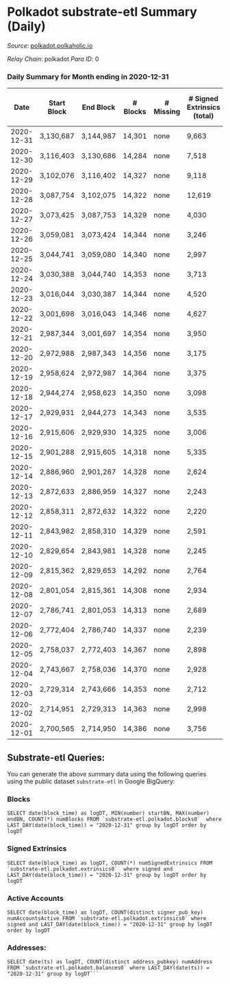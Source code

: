 # Polkadot substrate-etl Summary (Daily)

_Source_: [polkadot.polkaholic.io](https://polkadot.polkaholic.io)

*Relay Chain*: polkadot
*Para ID*: 0



### Daily Summary for Month ending in 2020-12-31


| Date | Start Block | End Block | # Blocks | # Missing | # Signed Extrinsics (total) | # Active Accounts | # Addresses with Balances | # Events | # Transfers | # XCM Transfers In | # XCM Transfers Out |
| ---- | ----------- | --------- | -------- | --------- | --------------------------- | ----------------- | ------------------------- | -------- | ----------- | ------------------ | ------------------- |
| 2020-12-31 | 3,130,687 | 3,144,987 | 14,301 | none  | 9,663 | 3,043 | 63,247 | 73,885 | 10,251 ($822,512,583) |   |   |
| 2020-12-30 | 3,116,403 | 3,130,686 | 14,284 | none  | 7,518 | 2,976 |  | 64,136 | 7,554 ($637,734,122) |   |   |
| 2020-12-29 | 3,102,076 | 3,116,402 | 14,327 | none  | 9,118 | 3,496 |  | 73,401 | 9,075 ($820,751,910) |   |   |
| 2020-12-28 | 3,087,754 | 3,102,075 | 14,322 | none  | 12,619 | 7,839 |  | 94,866 | 11,620 ($2,707,667,871) |   |   |
| 2020-12-27 | 3,073,425 | 3,087,753 | 14,329 | none  | 4,030 | 1,462 |  | 42,131 | 3,331 ($214,694,106) |   |   |
| 2020-12-26 | 3,059,081 | 3,073,424 | 14,344 | none  | 3,246 | 1,236 |  | 36,715 | 2,635 ($105,032,525) |   |   |
| 2020-12-25 | 3,044,741 | 3,059,080 | 14,340 | none  | 2,997 | 1,060 |  | 35,755 | 2,372 ($124,507,448) |   |   |
| 2020-12-24 | 3,030,388 | 3,044,740 | 14,353 | none  | 3,713 | 1,334 |  | 39,705 | 3,076 ($255,834,647) |   |   |
| 2020-12-23 | 3,016,044 | 3,030,387 | 14,344 | none  | 4,520 | 1,717 |  | 44,375 | 3,745 ($264,081,516) |   |   |
| 2020-12-22 | 3,001,698 | 3,016,043 | 14,346 | none  | 4,627 | 1,608 |  | 45,240 | 3,722 ($357,638,845) |   |   |
| 2020-12-21 | 2,987,344 | 3,001,697 | 14,354 | none  | 3,950 | 1,579 |  | 44,741 | 3,312 ($378,025,215) |   |   |
| 2020-12-20 | 2,972,988 | 2,987,343 | 14,356 | none  | 3,175 | 1,238 |  | 37,342 | 2,530 ($92,228,723) |   |   |
| 2020-12-19 | 2,958,624 | 2,972,987 | 14,364 | none  | 3,375 | 1,353 |  | 37,478 | 2,545 ($191,231,565) |   |   |
| 2020-12-18 | 2,944,274 | 2,958,623 | 14,350 | none  | 3,098 | 1,397 |  | 35,777 | 2,503 ($165,790,436) |   |   |
| 2020-12-17 | 2,929,931 | 2,944,273 | 14,343 | none  | 3,535 | 1,449 |  | 40,479 | 2,995 ($205,313,200) |   |   |
| 2020-12-16 | 2,915,606 | 2,929,930 | 14,325 | none  | 3,006 | 1,288 |  | 36,383 | 2,217 ($313,993,757) |   |   |
| 2020-12-15 | 2,901,288 | 2,915,605 | 14,318 | none  | 5,335 | 1,365 |  | 50,379 | 2,276 ($354,520,073) |   |   |
| 2020-12-14 | 2,886,960 | 2,901,287 | 14,328 | none  | 2,624 | 1,152 |  | 34,274 | 1,803 ($126,718,324) |   |   |
| 2020-12-13 | 2,872,633 | 2,886,959 | 14,327 | none  | 2,243 | 963 |  | 32,250 | 1,586 ($81,738,069) |   |   |
| 2020-12-12 | 2,858,311 | 2,872,632 | 14,322 | none  | 2,220 | 1,028 |  | 32,139 | 1,690 ($54,197,564) |   |   |
| 2020-12-11 | 2,843,982 | 2,858,310 | 14,329 | none  | 2,591 | 1,145 |  | 34,545 | 1,879 ($353,372,192) |   |   |
| 2020-12-10 | 2,829,654 | 2,843,981 | 14,328 | none  | 2,245 | 945 |  | 32,374 | 1,660 ($49,416,868) |   |   |
| 2020-12-09 | 2,815,362 | 2,829,653 | 14,292 | none  | 2,764 | 1,126 |  | 35,378 | 2,007 ($146,101,657) |   |   |
| 2020-12-08 | 2,801,054 | 2,815,361 | 14,308 | none  | 2,934 | 1,247 |  | 35,908 | 2,343 ($109,928,747) |   |   |
| 2020-12-07 | 2,786,741 | 2,801,053 | 14,313 | none  | 2,689 | 1,224 |  | 39,601 | 1,925 ($166,603,677) |   |   |
| 2020-12-06 | 2,772,404 | 2,786,740 | 14,337 | none  | 2,239 | 985 |  | 32,609 | 1,706 ($89,131,444) |   |   |
| 2020-12-05 | 2,758,037 | 2,772,403 | 14,367 | none  | 2,898 | 1,135 |  | 35,815 | 2,281 ($138,617,877) |   |   |
| 2020-12-04 | 2,743,667 | 2,758,036 | 14,370 | none  | 2,928 | 1,234 |  | 36,996 | 2,216 ($155,096,010) |   |   |
| 2020-12-03 | 2,729,314 | 2,743,666 | 14,353 | none  | 2,712 | 1,210 |  | 35,027 | 2,104 ($93,242,493) |   |   |
| 2020-12-02 | 2,714,951 | 2,729,313 | 14,363 | none  | 2,998 | 1,348 |  | 37,177 | 2,318 ($211,362,679) |   |   |
| 2020-12-01 | 2,700,565 | 2,714,950 | 14,386 | none  | 3,756 | 1,462 |  | 40,970 | 2,942 ($232,151,466) |   |   |

## Substrate-etl Queries:
You can generate the above summary data using the following queries using the public dataset `substrate-etl` in Google BigQuery:


### Blocks
```
SELECT date(block_time) as logDT, MIN(number) startBN, MAX(number) endBN, COUNT(*) numBlocks FROM `substrate-etl.polkadot.blocks0`  where LAST_DAY(date(block_time)) = "2020-12-31" group by logDT order by logDT
```


### Signed Extrinsics
```
SELECT date(block_time) as logDT, COUNT(*) numSignedExtrinsics FROM `substrate-etl.polkadot.extrinsics0`  where signed and LAST_DAY(date(block_time)) = "2020-12-31" group by logDT order by logDT
```


### Active Accounts
```
SELECT date(block_time) as logDT, COUNT(distinct signer_pub_key) numAccountsActive FROM `substrate-etl.polkadot.extrinsics0` where signed and LAST_DAY(date(block_time)) = "2020-12-31" group by logDT order by logDT
```


### Addresses:
```
SELECT date(ts) as logDT, COUNT(distinct address_pubkey) numAddress FROM `substrate-etl.polkadot.balances0` where LAST_DAY(date(ts)) = "2020-12-31" group by logDT```

